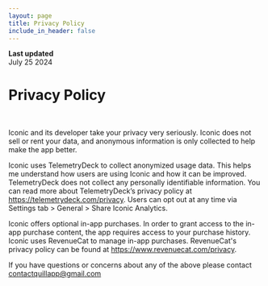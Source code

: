 ```yaml
---
layout: page
title: Privacy Policy
include_in_header: false
---
```


**Last updated**  
July 25 2024

# Privacy Policy

<br>

Iconic and its developer take your privacy very seriously. Iconic does not sell or rent your data, and anonymous information is only collected to help make the app better.

Iconic uses TelemetryDeck to collect anonymized usage data. This helps me understand how users are using Iconic and how it can be improved. TelemetryDeck does not collect any personally identifiable information. You can read more about TelemetryDeck’s privacy policy at https://telemetrydeck.com/privacy. Users can opt out at any time via Settings tab > General > Share Iconic Analytics.

Iconic offers optional in-app purchases. In order to grant access to the in-app purchase content, the app requires access to your purchase history. Iconic uses RevenueCat to manage in-app purchases. RevenueCat's privacy policy can be found at https://www.revenuecat.com/privacy.

If you have questions or concerns about any of the above please contact contactquillapp@gmail.com

